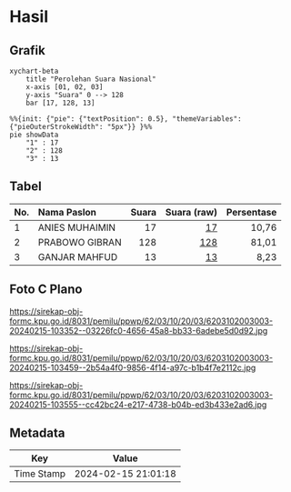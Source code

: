 # Hasil

## Grafik

```mermaid
xychart-beta
    title "Perolehan Suara Nasional"
    x-axis [01, 02, 03]
    y-axis "Suara" 0 --> 128
    bar [17, 128, 13]
```

```mermaid
%%{init: {"pie": {"textPosition": 0.5}, "themeVariables": {"pieOuterStrokeWidth": "5px"}} }%%
pie showData
    "1" : 17
    "2" : 128
    "3" : 13
```

## Tabel

| No. | Nama Paslon    | Suara | Suara (raw) | Persentase |
|:--- |:-------------- | -----:| -----------:| ----------:|
| 1   | ANIES MUHAIMIN | 17    | [17][p-1]   | 10,76      |
| 2   | PRABOWO GIBRAN | 128   | [128][p-2]  | 81,01      |
| 3   | GANJAR MAHFUD  | 13    | [13][p-3]   | 8,23       |


[p-1]: https://github.com/gigit-pemilu/pemilu-2024/blob/main/pilpres/hitung-suara/sub/62-kalimantan-tengah/sub/03-kapuas/sub/10-timpah/sub/2003-lawang-kajang/sub/003-tps/sub/paslon-1.txt
[p-2]: https://github.com/gigit-pemilu/pemilu-2024/blob/main/pilpres/hitung-suara/sub/62-kalimantan-tengah/sub/03-kapuas/sub/10-timpah/sub/2003-lawang-kajang/sub/003-tps/sub/paslon-2.txt
[p-3]: https://github.com/gigit-pemilu/pemilu-2024/blob/main/pilpres/hitung-suara/sub/62-kalimantan-tengah/sub/03-kapuas/sub/10-timpah/sub/2003-lawang-kajang/sub/003-tps/sub/paslon-3.txt

## Foto C Plano

https://sirekap-obj-formc.kpu.go.id/8031/pemilu/ppwp/62/03/10/20/03/6203102003003-20240215-103352--03226fc0-4656-45a8-bb33-6adebe5d0d92.jpg

https://sirekap-obj-formc.kpu.go.id/8031/pemilu/ppwp/62/03/10/20/03/6203102003003-20240215-103459--2b54a4f0-9856-4f14-a97c-b1b4f7e2112c.jpg

https://sirekap-obj-formc.kpu.go.id/8031/pemilu/ppwp/62/03/10/20/03/6203102003003-20240215-103555--cc42bc24-e217-4738-b04b-ed3b433e2ad6.jpg


## Metadata

| Key        | Value               |
| ---------- | ------------------- |
| Time Stamp | 2024-02-15 21:01:18 |



